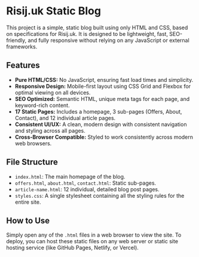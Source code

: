 # Risij.uk Static Blog

This project is a simple, static blog built using only HTML and CSS, based on specifications for Risij.uk. It is designed to be lightweight, fast, SEO-friendly, and fully responsive without relying on any JavaScript or external frameworks.

## Features

- **Pure HTML/CSS:** No JavaScript, ensuring fast load times and simplicity.
- **Responsive Design:** Mobile-first layout using CSS Grid and Flexbox for optimal viewing on all devices.
- **SEO Optimized:** Semantic HTML, unique meta tags for each page, and keyword-rich content.
- **17 Static Pages:** Includes a homepage, 3 sub-pages (Offers, About, Contact), and 12 individual article pages.
- **Consistent UI/UX:** A clean, modern design with consistent navigation and styling across all pages.
- **Cross-Browser Compatible:** Styled to work consistently across modern web browsers.

## File Structure

- `index.html`: The main homepage of the blog.
- `offers.html`, `about.html`, `contact.html`: Static sub-pages.
- `article-name.html`: 12 individual, detailed blog post pages.
- `styles.css`: A single stylesheet containing all the styling rules for the entire site.

## How to Use

Simply open any of the `.html` files in a web browser to view the site. To deploy, you can host these static files on any web server or static site hosting service (like GitHub Pages, Netlify, or Vercel).
